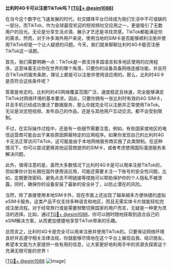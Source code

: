 **比利时4G卡可以注册TikTok吗？[[TG💪+ @esim1088](https://t.me/s/esim1088)]**

在当今这个数字化飞速发展的时代，社交媒体平台已经成为我们生活中不可或缺的一部分。而TikTok，作为全球最受欢迎的短视频社交应用之一，更是吸引了无数用户的目光。无论是分享生活点滴、展示才艺还是寻找灵感，TikTok都能满足你的需求。然而，对于许多海外用户来说，使用当地的SIM卡是否能够顺利注册并使用TikTok却是一个让人疑惑的问题。今天，我们就来聊聊比利时4G卡能否注册TikTok这一话题。

首先，我们需要明确一点：TikTok是一款支持多国语言和多地区使用的应用程序。这意味着无论你在世界的哪个角落，只要你的设备具备网络连接功能，并且符合TikTok的服务条款，理论上都是可以注册并使用该应用的。那么，比利时4G卡是否符合这些条件呢？

答案是肯定的。比利时的4G网络覆盖范围广泛，速度稳定且快速，完全能够满足TikTok对网络环境的基本要求。因此，只要你拥有一张比利时有效的4G SIM卡，并且手机已经成功激活了数据服务，那么你就完全可以注册并正常使用TikTok。无论是浏览短视频、发布自己的作品，还是与其他用户互动交流，都不会受到限制。

不过，在实际操作过程中，还是有一些细节需要注意。例如，有些国家或地区的电信运营商可能会出于某些原因屏蔽特定的应用程序。如果你发现自己的比利时4G卡无法正常访问TikTok，这可能是由于本地网络服务商实施了此类限制。在这种情况下，你可以尝试更换其他运营商提供的SIM卡，或者考虑使用国际漫游服务来解决问题。

此外，值得注意的是，虽然大多数情况下比利时4G卡是可以用来注册TikTok的，但如果你计划长期在国外使用该应用，可能还需要关注一下账号的安全性问题。比如，定期更改密码、避免点击不明链接等措施可以帮助保护你的个人隐私不被泄露。同时，确保你的设备安装了最新的安全补丁，以防止潜在的风险。

当然，除了直接使用本地SIM卡外，现在市面上还出现了越来越多方便快捷的虚拟eSIM卡服务。这类产品不仅支持多种语言和地区，而且无需实体卡片就能轻松完成注册流程。对于经常旅行或是需要频繁切换国家的用户而言，无疑是一种更为灵活的选择。比如，通过[TG💪+ @esim1088](https://t.me/s/esim1088)，你可以随时随地获取到适合自己的eSIM解决方案，从而更加便捷地享受TikTok带来的乐趣。

总而言之，比利时4G卡是完全可以用来注册并使用TikTok的。只要保证网络环境良好并且遵守相关法律法规，你就能够尽情地在这个平台上展现自我、结识朋友。希望本文能为大家提供一些有用的信息，让大家更好地利用手中的资源去探索这个充满无限可能的世界！

[[TG💪+ @esim1088](https://t.me/s/esim1088) ![Image](https://i.postimg.cc/4NQfJmqS/Snipaste-2025-05-13-00-14-12.png)]